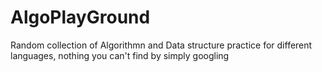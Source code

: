# AlgoPlayGround
Random collection of Algorithmn and Data structure practice for different languages, nothing you can't find by simply googling
